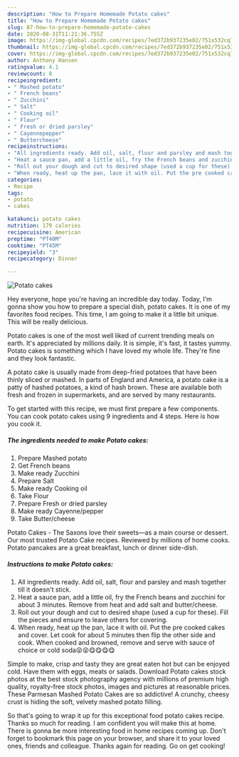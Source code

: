 ```yaml
---
description: "How to Prepare Homemade Potato cakes"
title: "How to Prepare Homemade Potato cakes"
slug: 87-how-to-prepare-homemade-potato-cakes
date: 2020-08-31T11:21:36.755Z
image: https://img-global.cpcdn.com/recipes/7ed372b937235e02/751x532cq70/potato-cakes-recipe-main-photo.jpg
thumbnail: https://img-global.cpcdn.com/recipes/7ed372b937235e02/751x532cq70/potato-cakes-recipe-main-photo.jpg
cover: https://img-global.cpcdn.com/recipes/7ed372b937235e02/751x532cq70/potato-cakes-recipe-main-photo.jpg
author: Anthony Hansen
ratingvalue: 4.1
reviewcount: 8
recipeingredient:
- " Mashed potato"
- " French beans"
- " Zucchini"
- " Salt"
- " Cooking oil"
- " Flour"
- " Fresh or dried parsley"
- " Cayennepepper"
- " Buttercheese"
recipeinstructions:
- "All ingredients ready. Add oil, salt, flour and parsley and mash together till it doesn&#39;t stick."
- "Heat a sauce pan, add a little oil, fry the French beans and zucchini for about 3 minutes. Remove from heat and add salt and butter/cheese."
- "Roll out your dough and cut to desired shape (used a cup for these). Fill the pieces and ensure to leave others for covering."
- "When ready, heat up the pan, lace it with oil. Put the pre cooked cakes and cover. Let cook for about 5 minutes then flip the other side and cook. When cooked and browned, remove and serve with sauce of choice or cold soda😝😝😋😋😋😋"
categories:
- Recipe
tags:
- potato
- cakes

katakunci: potato cakes 
nutrition: 179 calories
recipecuisine: American
preptime: "PT40M"
cooktime: "PT45M"
recipeyield: "3"
recipecategory: Dinner

---
```



![Potato cakes](https://img-global.cpcdn.com/recipes/7ed372b937235e02/751x532cq70/potato-cakes-recipe-main-photo.jpg)

Hey everyone, hope you're having an incredible day today. Today, I'm gonna show you how to prepare a special dish, potato cakes. It is one of my favorites food recipes. This time, I am going to make it a little bit unique. This will be really delicious.

Potato cakes is one of the most well liked of current trending meals on earth. It's appreciated by millions daily. It is simple, it's fast, it tastes yummy. Potato cakes is something which I have loved my whole life. They're fine and they look fantastic.

A potato cake is usually made from deep-fried potatoes that have been thinly sliced or mashed. In parts of England and America, a potato cake is a patty of hashed potatoes, a kind of hash brown. These are available both fresh and frozen in supermarkets, and are served by many restaurants.


To get started with this recipe, we must first prepare a few components. You can cook potato cakes using 9 ingredients and 4 steps. Here is how you cook it.

<!--inarticleads1-->

##### The ingredients needed to make Potato cakes:

1. Prepare  Mashed potato
1. Get  French beans
1. Make ready  Zucchini
1. Prepare  Salt
1. Make ready  Cooking oil
1. Take  Flour
1. Prepare  Fresh or dried parsley
1. Make ready  Cayenne/pepper
1. Take  Butter/cheese


Potato Cakes - The Saxons love their sweets—as a main course or dessert. Our most trusted Potato Cake recipes. Reviewed by millions of home cooks. Potato pancakes are a great breakfast, lunch or dinner side-dish. 

<!--inarticleads2-->

##### Instructions to make Potato cakes:

1. All ingredients ready. Add oil, salt, flour and parsley and mash together till it doesn&#39;t stick.
1. Heat a sauce pan, add a little oil, fry the French beans and zucchini for about 3 minutes. Remove from heat and add salt and butter/cheese.
1. Roll out your dough and cut to desired shape (used a cup for these). Fill the pieces and ensure to leave others for covering.
1. When ready, heat up the pan, lace it with oil. Put the pre cooked cakes and cover. Let cook for about 5 minutes then flip the other side and cook. When cooked and browned, remove and serve with sauce of choice or cold soda😝😝😋😋😋😋


Simple to make, crisp and tasty they are great eaten hot but can be enjoyed cold. Have them with eggs, meats or salads. Download Potato cakes stock photos at the best stock photography agency with millions of premium high quality, royalty-free stock photos, images and pictures at reasonable prices. These Parmesan Mashed Potato Cakes are so addictive! A crunchy, cheesy crust is hiding the soft, velvety mashed potato filling. 

So that's going to wrap it up for this exceptional food potato cakes recipe. Thanks so much for reading. I am confident you will make this at home. There is gonna be more interesting food in home recipes coming up. Don't forget to bookmark this page on your browser, and share it to your loved ones, friends and colleague. Thanks again for reading. Go on get cooking!

